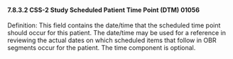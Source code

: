 #### 7.8.3.2 CSS-2 Study Scheduled Patient Time Point (DTM) 01056

Definition: This field contains the date/time that the scheduled time point should occur for this patient. The date/time may be used for a reference in reviewing the actual dates on which scheduled items that follow in OBR segments occur for the patient. The time component is optional.
